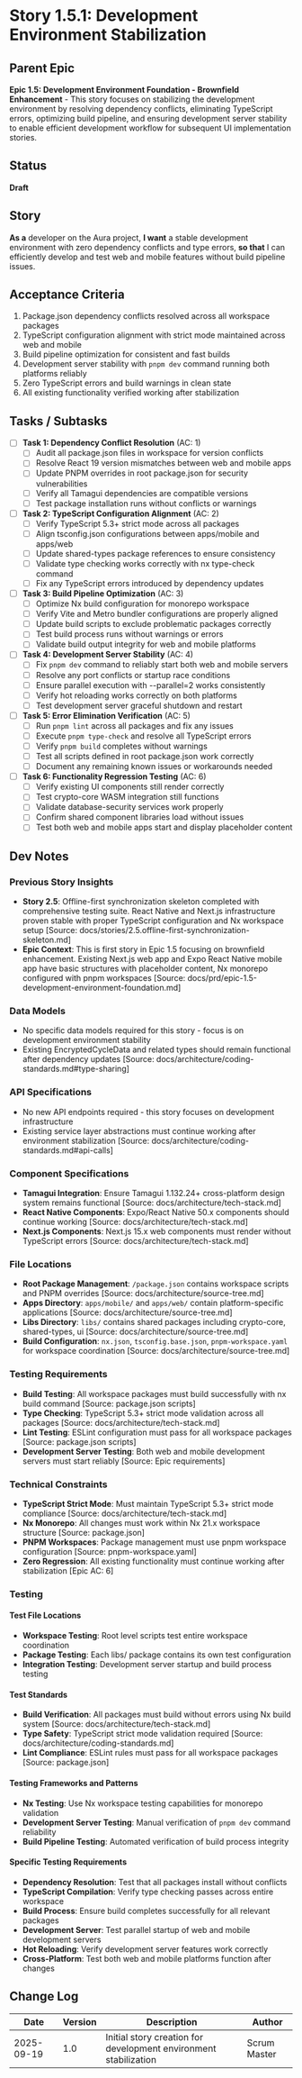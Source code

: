 # <!-- Powered by BMAD™ Core -->

# Story 1.5.1: Development Environment Stabilization

## Parent Epic

**Epic 1.5: Development Environment Foundation - Brownfield Enhancement** - This story focuses on stabilizing the development environment by resolving dependency conflicts, eliminating TypeScript errors, optimizing build pipeline, and ensuring development server stability to enable efficient development workflow for subsequent UI implementation stories.

## Status

**Draft**

## Story

**As a** developer on the Aura project,
**I want** a stable development environment with zero dependency conflicts and type errors,
**so that** I can efficiently develop and test web and mobile features without build pipeline issues.

## Acceptance Criteria

1. Package.json dependency conflicts resolved across all workspace packages
2. TypeScript configuration alignment with strict mode maintained across web and mobile
3. Build pipeline optimization for consistent and fast builds
4. Development server stability with `pnpm dev` command running both platforms reliably
5. Zero TypeScript errors and build warnings in clean state
6. All existing functionality verified working after stabilization

## Tasks / Subtasks

- [ ] **Task 1: Dependency Conflict Resolution** (AC: 1)
  - [ ] Audit all package.json files in workspace for version conflicts
  - [ ] Resolve React 19 version mismatches between web and mobile apps
  - [ ] Update PNPM overrides in root package.json for security vulnerabilities
  - [ ] Verify all Tamagui dependencies are compatible versions
  - [ ] Test package installation runs without conflicts or warnings

- [ ] **Task 2: TypeScript Configuration Alignment** (AC: 2)
  - [ ] Verify TypeScript 5.3+ strict mode across all packages
  - [ ] Align tsconfig.json configurations between apps/mobile and apps/web
  - [ ] Update shared-types package references to ensure consistency
  - [ ] Validate type checking works correctly with nx type-check command
  - [ ] Fix any TypeScript errors introduced by dependency updates

- [ ] **Task 3: Build Pipeline Optimization** (AC: 3)
  - [ ] Optimize Nx build configuration for monorepo workspace
  - [ ] Verify Vite and Metro bundler configurations are properly aligned
  - [ ] Update build scripts to exclude problematic packages correctly
  - [ ] Test build process runs without warnings or errors
  - [ ] Validate build output integrity for web and mobile platforms

- [ ] **Task 4: Development Server Stability** (AC: 4)
  - [ ] Fix `pnpm dev` command to reliably start both web and mobile servers
  - [ ] Resolve any port conflicts or startup race conditions
  - [ ] Ensure parallel execution with --parallel=2 works consistently
  - [ ] Verify hot reloading works correctly on both platforms
  - [ ] Test development server graceful shutdown and restart

- [ ] **Task 5: Error Elimination Verification** (AC: 5)
  - [ ] Run `pnpm lint` across all packages and fix any issues
  - [ ] Execute `pnpm type-check` and resolve all TypeScript errors
  - [ ] Verify `pnpm build` completes without warnings
  - [ ] Test all scripts defined in root package.json work correctly
  - [ ] Document any remaining known issues or workarounds needed

- [ ] **Task 6: Functionality Regression Testing** (AC: 6)
  - [ ] Verify existing UI components still render correctly
  - [ ] Test crypto-core WASM integration still functions
  - [ ] Validate database-security services work properly
  - [ ] Confirm shared component libraries load without issues
  - [ ] Test both web and mobile apps start and display placeholder content

## Dev Notes

### Previous Story Insights

- **Story 2.5**: Offline-first synchronization skeleton completed with comprehensive testing suite. React Native and Next.js infrastructure proven stable with proper TypeScript configuration and Nx workspace setup [Source: docs/stories/2.5.offline-first-synchronization-skeleton.md]
- **Epic Context**: This is first story in Epic 1.5 focusing on brownfield enhancement. Existing Next.js web app and Expo React Native mobile app have basic structures with placeholder content, Nx monorepo configured with pnpm workspaces [Source: docs/prd/epic-1.5-development-environment-foundation.md]

### Data Models

- No specific data models required for this story - focus is on development environment stability
- Existing EncryptedCycleData and related types should remain functional after dependency updates [Source: docs/architecture/coding-standards.md#type-sharing]

### API Specifications

- No new API endpoints required - this story focuses on development infrastructure
- Existing service layer abstractions must continue working after environment stabilization [Source: docs/architecture/coding-standards.md#api-calls]

### Component Specifications

- **Tamagui Integration**: Ensure Tamagui 1.132.24+ cross-platform design system remains functional [Source: docs/architecture/tech-stack.md]
- **React Native Components**: Expo/React Native 50.x components should continue working [Source: docs/architecture/tech-stack.md]
- **Next.js Components**: Next.js 15.x web components must render without TypeScript errors [Source: docs/architecture/tech-stack.md]

### File Locations

- **Root Package Management**: `/package.json` contains workspace scripts and PNPM overrides [Source: docs/architecture/source-tree.md]
- **Apps Directory**: `apps/mobile/` and `apps/web/` contain platform-specific applications [Source: docs/architecture/source-tree.md]
- **Libs Directory**: `libs/` contains shared packages including crypto-core, shared-types, ui [Source: docs/architecture/source-tree.md]
- **Build Configuration**: `nx.json`, `tsconfig.base.json`, `pnpm-workspace.yaml` for workspace coordination [Source: docs/architecture/source-tree.md]

### Testing Requirements

- **Build Testing**: All workspace packages must build successfully with nx build command [Source: package.json scripts]
- **Type Checking**: TypeScript 5.3+ strict mode validation across all packages [Source: docs/architecture/tech-stack.md]
- **Lint Testing**: ESLint configuration must pass for all workspace packages [Source: package.json scripts]
- **Development Server Testing**: Both web and mobile development servers must start reliably [Source: Epic requirements]

### Technical Constraints

- **TypeScript Strict Mode**: Must maintain TypeScript 5.3+ strict mode compliance [Source: docs/architecture/tech-stack.md]
- **Nx Monorepo**: All changes must work within Nx 21.x workspace structure [Source: package.json]
- **PNPM Workspaces**: Package management must use pnpm workspace configuration [Source: pnpm-workspace.yaml]
- **Zero Regression**: All existing functionality must continue working after stabilization [Epic AC: 6]

### Testing

#### Test File Locations

- **Workspace Testing**: Root level scripts test entire workspace coordination
- **Package Testing**: Each libs/ package contains its own test configuration
- **Integration Testing**: Development server startup and build process testing

#### Test Standards

- **Build Verification**: All packages must build without errors using Nx build system [Source: docs/architecture/tech-stack.md]
- **Type Safety**: TypeScript strict mode validation required [Source: docs/architecture/coding-standards.md]
- **Lint Compliance**: ESLint rules must pass for all workspace packages [Source: package.json]

#### Testing Frameworks and Patterns

- **Nx Testing**: Use Nx workspace testing capabilities for monorepo validation
- **Development Server Testing**: Manual verification of `pnpm dev` command reliability
- **Build Pipeline Testing**: Automated verification of build process integrity

#### Specific Testing Requirements

- **Dependency Resolution**: Test that all packages install without conflicts
- **TypeScript Compilation**: Verify type checking passes across entire workspace
- **Build Process**: Ensure build completes successfully for all relevant packages
- **Development Server**: Test parallel startup of web and mobile development servers
- **Hot Reloading**: Verify development server features work correctly
- **Cross-Platform**: Test both web and mobile platforms function after changes

## Change Log

| Date       | Version | Description                                                      | Author       |
| ---------- | ------- | ---------------------------------------------------------------- | ------------ |
| 2025-09-19 | 1.0     | Initial story creation for development environment stabilization | Scrum Master |
